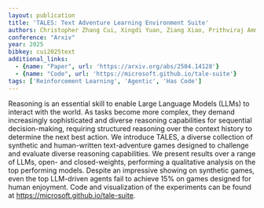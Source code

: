 ```yaml
---
layout: publication
title: 'TALES: Text Adventure Learning Environment Suite'
authors: Christopher Zhang Cui, Xingdi Yuan, Ziang Xiao, Prithviraj Ammanabrolu, Marc-alexandre Côté
conference: "Arxiv"
year: 2025
bibkey: cui2025text
additional_links:
  - {name: "Paper", url: 'https://arxiv.org/abs/2504.14128'}
  - {name: "Code", url: 'https://microsoft.github.io/tale-suite'}
tags: ['Reinforcement Learning', 'Agentic', 'Has Code']
---
```

Reasoning is an essential skill to enable Large Language Models (LLMs) to
interact with the world. As tasks become more complex, they demand increasingly
sophisticated and diverse reasoning capabilities for sequential
decision-making, requiring structured reasoning over the context history to
determine the next best action. We introduce TALES, a diverse collection of
synthetic and human-written text-adventure games designed to challenge and
evaluate diverse reasoning capabilities. We present results over a range of
LLMs, open- and closed-weights, performing a qualitative analysis on the top
performing models. Despite an impressive showing on synthetic games, even the
top LLM-driven agents fail to achieve 15% on games designed for human
enjoyment. Code and visualization of the experiments can be found at
https://microsoft.github.io/tale-suite.
